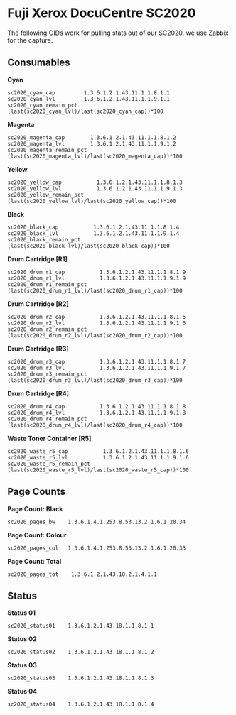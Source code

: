 # Fuji Xerox DocuCentre SC2020

The following OIDs work for pulling stats out of our SC2020, we use Zabbix for the capture.

## Consumables

**Cyan**
```
sc2020_cyan_cap         1.3.6.1.2.1.43.11.1.1.8.1.1
sc2020_cyan_lvl         1.3.6.1.2.1.43.11.1.1.9.1.1
sc2020_cyan_remain_pct	(last(sc2020_cyan_lvl)/last(sc2020_cyan_cap))*100
```
**Magenta**
```
sc2020_magenta_cap        1.3.6.1.2.1.43.11.1.1.8.1.2
sc2020_magenta_lvl        1.3.6.1.2.1.43.11.1.1.9.1.2
sc2020_magenta_remain_pct (last(sc2020_magenta_lvl)/last(sc2020_magenta_cap))*100
```

**Yellow**
```
sc2020_yellow_cap           1.3.6.1.2.1.43.11.1.1.8.1.3
sc2020_yellow_lvl           1.3.6.1.2.1.43.11.1.1.9.1.3
sc2020_yellow_remain_pct    (last(sc2020_yellow_lvl)/last(sc2020_yellow_cap))*100
```

**Black**
```
sc2020_black_cap           1.3.6.1.2.1.43.11.1.1.8.1.4
sc2020_black_lvl           1.3.6.1.2.1.43.11.1.1.9.1.4
sc2020_black_remain_pct    (last(sc2020_black_lvl)/last(sc2020_black_cap))*100
```

**Drum Cartridge [R1]**
```
sc2020_drum_r1_cap           1.3.6.1.2.1.43.11.1.1.8.1.9
sc2020_drum_r1_lvl           1.3.6.1.2.1.43.11.1.1.9.1.9
sc2020_drum_r1_remain_pct    (last(sc2020_drum_r1_lvl)/last(sc2020_drum_r1_cap))*100
```

**Drum Cartridge [R2]**
```
sc2020_drum_r2_cap           1.3.6.1.2.1.43.11.1.1.8.1.6
sc2020_drum_r2_lvl           1.3.6.1.2.1.43.11.1.1.9.1.6
sc2020_drum_r2_remain_pct    (last(sc2020_drum_r2_lvl)/last(sc2020_drum_r2_cap))*100
```

**Drum Cartridge [R3]**
```
sc2020_drum_r3_cap           1.3.6.1.2.1.43.11.1.1.8.1.7
sc2020_drum_r3_lvl           1.3.6.1.2.1.43.11.1.1.9.1.7
sc2020_drum_r3_remain_pct    (last(sc2020_drum_r3_lvl)/last(sc2020_drum_r3_cap))*100
```

**Drum Cartridge [R4]**
```
sc2020_drum_r4_cap           1.3.6.1.2.1.43.11.1.1.8.1.8
sc2020_drum_r4_lvl           1.3.6.1.2.1.43.11.1.1.9.1.8
sc2020_drum_r4_remain_pct    (last(sc2020_drum_r4_lvl)/last(sc2020_drum_r4_cap))*100
```

**Waste Toner Container [R5]**
```
sc2020_waste_r5_cap           1.3.6.1.2.1.43.11.1.1.8.1.6
sc2020_waste_r5_lvl           1.3.6.1.2.1.43.11.1.1.9.1.6
sc2020_waste_r5_remain_pct    (last(sc2020_waste_r5_lvl)/last(sc2020_waste_r5_cap))*100
```

## Page Counts

**Page Count: Black**
```
sc2020_pages_bw    1.3.6.1.4.1.253.8.53.13.2.1.6.1.20.34
```

**Page Count: Colour**
```
sc2020_pages_col   1.3.6.1.4.1.253.8.53.13.2.1.6.1.20.33
```

**Page Count: Total**
```
sc2020_pages_tot    1.3.6.1.2.1.43.10.2.1.4.1.1
```

## Status

**Status 01**
```
sc2020_status01    1.3.6.1.2.1.43.18.1.1.8.1.1
```

**Status 02**
```
sc2020_status02    1.3.6.1.2.1.43.18.1.1.8.1.2
```

**Status 03**
```
sc2020_status03    1.3.6.1.2.1.43.18.1.1.8.1.3
```

**Status 04**
```
sc2020_status04    1.3.6.1.2.1.43.18.1.1.8.1.4
```

